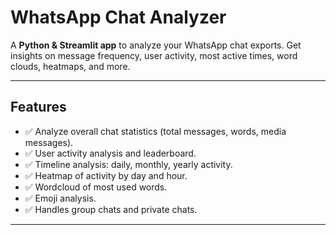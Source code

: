 # WhatsApp Chat Analyzer

A **Python & Streamlit app** to analyze your WhatsApp chat exports. Get insights on message frequency, user activity, most active times, word clouds, heatmaps, and more.  

---

## **Features**

- ✅ Analyze overall chat statistics (total messages, words, media messages).  
- ✅ User activity analysis and leaderboard.  
- ✅ Timeline analysis: daily, monthly, yearly activity.  
- ✅ Heatmap of activity by day and hour.  
- ✅ Wordcloud of most used words.  
- ✅ Emoji analysis.  
- ✅ Handles group chats and private chats.  

---


